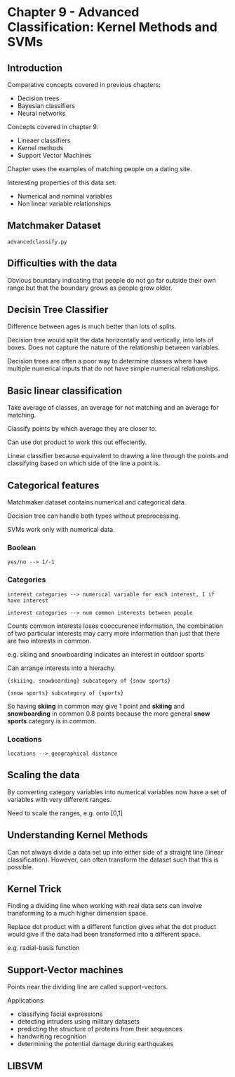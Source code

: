 Chapter 9 - Advanced Classification: Kernel Methods and SVMs
============================================================

## Introduction

Comparative concepts covered in previous chapters:

- Decision trees
- Bayesian classifiers
- Neural networks

Concepts covered in chapter 9:

- Lineaer classifiers
- Kernel methods
- Support Vector Machines

Chapter uses the examples of matching people on a dating site.

Interesting properties of this data set:

- Numerical and nominal variables
- Non linear variable relationships

## Matchmaker Dataset

`advancedclassify.py`

## Difficulties with the data

Obvious boundary indicating that people do not go far outside their
own range but that the boundary grows as people grow older.

## Decisin Tree Classifier

Difference between ages is much better than lots of splits.

Decision tree would split the data horizontally and vertically, into
lots of boxes. Does not capture the nature of the relationship
between variables.

Decision trees are often a poor way to determine classes where
have multiple numerical inputs that do not have simple numerical
relationships.

## Basic linear classification

Take average of classes, an average for not matching and an average
for matching.

Classify points by which average they are closer to.

Can use dot product to work this out effeciently.

Linear classifier because equivalent to drawing a line through the
points and classifying based on which side of the line a point is.

## Categorical features

Matchmaker dataset contains numerical and categorical data.

Decision tree can handle both types without preprocessing.

SVMs work only with numerical data.

### Boolean

    yes/no --> 1/-1

### Categories

    interest categories --> numerical variable for each interest, 1 if have interest

    interest categories --> num common interests between people

Counts common interests loses cooccurence information, the
combination of two particular interests may carry more information
than just that there are two interests in common.

e.g. skiing and snowboarding indicates an interest in outdoor sports

Can arrange interests into a hierachy.

    {skiiing, snowboarding} subcategory of {snow sports}

    {snow sports} subcategory of {sports}

So having **skiing** in common may give 1 point and **skiiing** and **snowboarding** in common 0.8 points because the more general **snow sports** category is in common.

### Locations

    locations --> geographical distance

## Scaling the data

By converting category variables into numerical variables now have
a set of variables with very different ranges.

Need to scale the ranges, e.g. onto [0,1]

## Understanding Kernel Methods

Can not always divide a data set up into either side of a straight
line (linear classification). However, can often transform the
dataset such that this is possible.

## Kernel Trick

Finding a dividing line when working with real data sets can
involve transforming to a much higher dimension space.

Replace dot product with a different function gives what the dot
product would give if the data had been transformed into a
different space.

e.g. radial-basis function

## Support-Vector machines

Points near the dividing line are called support-vectors.

Applications:

- classifying facial expressions
- detecting intruders using military datasets
- predicting the structure of proteins from  their sequences
- handwriting recognition
- determining the potential damage during earthquakes

## LIBSVM

